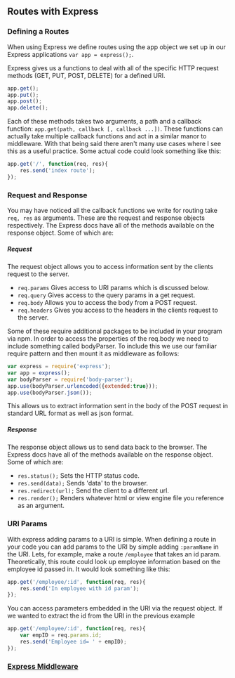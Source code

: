 ## Routes with Express

### Defining a Routes
When using Express we define routes using the app object we set up in our Express applications ``var app = express();``.

Express gives us a functions to deal with all of the specific HTTP request methods (GET, PUT, POST, DELETE) for a defined URI.

```javascript
app.get();  
app.put();  
app.post();  
app.delete();
```

Each of these methods takes two arguments, a path and a callback function: ``app.get(path, callback [, callback ...])``. These functions can actually take multiple callback functions and act in a similar manor to middleware. With that being said there aren't many use cases where I see this as a useful practice. Some actual code could look something like this:

```javascript
app.get('/', function(req, res){
    res.send('index route');
});
```

### Request and Response
You may have noticed all the callback functions we write for routing take `req, res` as arguments. These are the request and response objects respectively. The Express docs have all of the methods available on the response object. Some of which are:

##### Request
The request object allows you to access information sent by the clients request to the server.
* ``req.params`` Gives access to URI params which is discussed below.
* ``req.query`` Gives access to the query params in a get request.
* ``req.body`` Allows you to access the body from a POST request.
* ``req.headers`` Gives you access to the headers in the clients request to the server.

Some of these require additional packages to be included in your program via npm. In order to access the properties of the req.body we need to include something called bodyParser. To include this we use our familiar require pattern and then mount it as middleware as follows:

```javascript
var express = require('express');
var app = express();
var bodyParser = require('body-parser');
app.use(bodyParser.urlencoded({extended:true}));
app.use(bodyParser.json());
```
This allows us to extract information sent in the body of the POST request in standard URL format as well as json format.

##### Response
The response object allows us to send data back to the browser. The Express docs have all of the methods available on the response object. Some of which are:
* ``res.status();`` Sets the HTTP status code.
* ``res.send(data);`` Sends 'data' to the browser.
* ``res.redirect(url);`` Send the client to a different url.
* ``res.render();`` Renders whatever html or view engine file you reference as an argument.

### URI Params
With express adding params to a URI is simple. When defining a route in your code you can add params to the URI by simple adding ``:paramName`` in the URI. Lets, for example, make a route ``/employee`` that takes an id param. Theoretically, this route could look up employee information based on the employee id passed in. It would look something like this:

```javascript
app.get('/employee/:id', function(req, res){
    res.send('In employee with id param');
});
```

You can access parameters embedded in the URI via the request object. If we wanted to extract the id from the URI in the previous example

```javascript
app.get('/employee/:id', function(req, res){
    var empID = req.params.id;
    res.send('Employee id= ' + empID);
});
```

### [Express Middleware](middleware.md)
